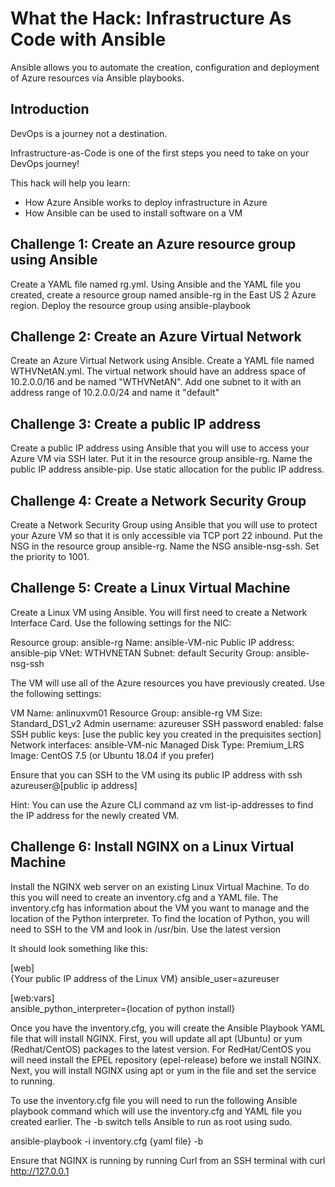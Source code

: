 # What the Hack: Infrastructure As Code with Ansible
Ansible allows you to automate the creation, configuration and deployment of Azure resources via Ansible playbooks. 

## Introduction

DevOps is a journey not a destination. 

Infrastructure-as-Code is one of the first steps you need to take on your DevOps journey!

This hack will help you learn:
- How Azure Ansible works to deploy infrastructure in Azure
- How Ansible can be used to install software on a VM
 
## Challenge 1: Create an Azure resource group using Ansible

Create a YAML file named rg.yml. Using Ansible and the YAML file you created, create a resource group named ansible-rg in the East US 2 Azure region. Deploy the resource group using ansible-playbook

## Challenge 2: Create an Azure Virtual Network

Create an Azure Virtual Network using Ansible. Create a YAML file named WTHVNetAN.yml. The virtual network should have an address space of 10.2.0.0/16 and be named "WTHVNetAN". Add one subnet to it with an address range of 10.2.0.0/24 and name it "default"

## Challenge 3: Create a public IP address

Create a public IP address using Ansible that you will use to access your Azure VM via SSH later. Put it in the resource group ansible-rg. Name the public IP address ansible-pip. Use static allocation for the public IP address.

## Challenge 4: Create a Network Security Group

Create a Network Security Group using Ansible that you will use to protect your Azure VM so that it is only accessible via TCP port 22 inbound. Put the NSG in the resource group ansible-rg. Name the NSG ansible-nsg-ssh. Set the priority to 1001. 

## Challenge 5: Create a Linux Virtual Machine

Create a Linux VM using Ansible. You will first need to create a Network Interface Card. Use the following settings for the NIC:

Resource group: ansible-rg
Name: ansible-VM-nic 
Public IP address: ansible-pip 
VNet: WTHVNETAN
Subnet: default
Security Group: ansible-nsg-ssh

The VM will use all of the Azure resources you have previously created. Use the following settings:

 VM Name: anlinuxvm01
 Resource Group: ansible-rg
 VM Size: Standard_DS1_v2 
 Admin username: azureuser
 SSH password enabled: false
 SSH public keys: [use the public key you created in the prequisites section]
 Network interfaces: ansible-VM-nic
 Managed Disk Type: Premium_LRS
 Image: CentOS 7.5 (or Ubuntu 18.04 if you prefer)

Ensure that you can SSH to the VM using its public IP address with ssh azureuser@[public ip address]

Hint: You can use the Azure CLI command az vm list-ip-addresses to find the IP address for the newly created VM. 

## Challenge 6: Install NGINX on a Linux Virtual Machine

Install the NGINX web server on an existing Linux Virtual Machine. To do this you will need to create an inventory.cfg and a YAML file. The inventory.cfg has information about the VM you want to manage and the location of the Python interpreter. To find the location of Python, you will need to SSH to the VM and look in /usr/bin. Use the latest version

It should look something like this:

[web]<br>
{Your public IP address of the Linux VM} ansible_user=azureuser

[web:vars]<br>
ansible_python_interpreter={location of python install}

Once you have the inventory.cfg, you will create the Ansible Playbook YAML file that will install NGINX. First, you will update all apt (Ubuntu) or yum (Redhat/CentOS) packages to the latest version. For RedHat/CentOS you will need install the EPEL repository (epel-release) before we install NGINX. Next, you will install NGINX using apt or yum in the file and set the service to running. 

To use the inventory.cfg file you will need to run the following Ansible playbook command which will use the inventory.cfg and YAML file you created earlier. The -b switch tells Ansible to run as root using sudo. 

ansible-playbook -i inventory.cfg {yaml file} -b

Ensure that NGINX is running by running Curl from an SSH terminal with curl http://127.0.0.1 





